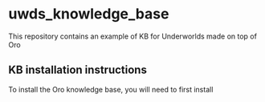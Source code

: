 # uwds_knowledge_base
This repository contains an example of KB for Underworlds made on top of Oro

## KB installation instructions

To install the Oro knowledge base, you will need to first install

